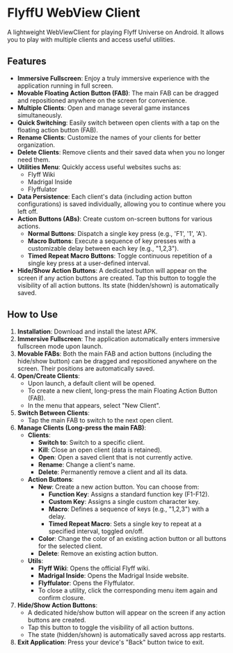 # FlyffU WebView Client

A lightweight WebViewClient for playing Flyff Universe on Android. It allows you to play with multiple clients and access useful utilities.

## Features

*   **Immersive Fullscreen**: Enjoy a truly immersive experience with the application running in full screen.
*   **Movable Floating Action Button (FAB)**: The main FAB can be dragged and repositioned anywhere on the screen for convenience.
*   **Multiple Clients**: Open and manage several game instances simultaneously.
*   **Quick Switching**: Easily switch between open clients with a tap on the floating action button (FAB).
*   **Rename Clients**: Customize the names of your clients for better organization.
*   **Delete Clients**: Remove clients and their saved data when you no longer need them.
*   **Utilities Menu**: Quickly access useful websites suchs as:
    *   Flyff Wiki
    *   Madrigal Inside
    *   Flyffulator
*   **Data Persistence**: Each client's data (including action button configurations) is saved individually, allowing you to continue where you left off.
*   **Action Buttons (ABs)**: Create custom on-screen buttons for various actions.
    *   **Normal Buttons**: Dispatch a single key press (e.g., 'F1', '1', 'A').
    *   **Macro Buttons**: Execute a sequence of key presses with a customizable delay between each key (e.g., "1,2,3").
    *   **Timed Repeat Macro Buttons**: Toggle continuous repetition of a single key press at a user-defined interval.
*   **Hide/Show Action Buttons**: A dedicated button will appear on the screen if any action buttons are created. Tap this button to toggle the visibility of all action buttons. Its state (hidden/shown) is automatically saved.

## How to Use

1.  **Installation**: Download and install the latest APK.
2.  **Immersive Fullscreen**: The application automatically enters immersive fullscreen mode upon launch.
3.  **Movable FABs**: Both the main FAB and action buttons (including the hide/show button) can be dragged and repositioned anywhere on the screen. Their positions are automatically saved.
4.  **Open/Create Clients**:
    *   Upon launch, a default client will be opened.
    *   To create a new client, long-press the main Floating Action Button (FAB).
    *   In the menu that appears, select "New Client".
5.  **Switch Between Clients**:
    *   Tap the main FAB to switch to the next open client.
6.  **Manage Clients (Long-press the main FAB)**:
    *   **Clients**:
        *   **Switch to**: Switch to a specific client.
        *   **Kill**: Close an open client (data is retained).
        *   **Open**: Open a saved client that is not currently active.
        *   **Rename**: Change a client's name.
        *   **Delete**: Permanently remove a client and all its data.
    *   **Action Buttons**: 
        *   **New**: Create a new action button. You can choose from:
            *   **Function Key**: Assigns a standard function key (F1-F12).
            *   **Custom Key**: Assigns a single custom character key.
            *   **Macro**: Defines a sequence of keys (e.g., "1,2,3") with a delay.
            *   **Timed Repeat Macro**: Sets a single key to repeat at a specified interval, toggled on/off.
        *   **Color**: Change the color of an existing action button or all buttons for the selected client.
        *   **Delete**: Remove an existing action button.
    *   **Utils**:
        *   **Flyff Wiki**: Opens the official Flyff wiki.
        *   **Madrigal Inside**: Opens the Madrigal Inside website.
        *   **Flyffulator**: Opens the Flyffulator.
        *   To close a utility, click the corresponding menu item again and confirm closure.
7.  **Hide/Show Action Buttons**:
    *   A dedicated hide/show button will appear on the screen if any action buttons are created.
    *   Tap this button to toggle the visibility of all action buttons.
    *   The state (hidden/shown) is automatically saved across app restarts.
8.  **Exit Application**: Press your device's "Back" button twice to exit.